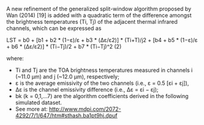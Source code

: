 A new refinement of the generalized split-window algorithm proposed by Wan 
(2014) [19] is added with a quadratic term of the difference amongst the 
brightness temperatures (Ti, Tj) of the adjacent thermal infrared channels, 
which can be expressed as

LST = b0 + [b1 + b2 * (1−ε)/ε + b3 * (Δε/ε2)] * (Ti+T)/j2 + [b4 + b5 * (1−ε)/ε + b6 * (Δε/ε2)] * (Ti−Tj)/2 + b7 * (Ti−Tj)^2
(2)

where:

  - Ti and Tj are the TOA brightness temperatures measured in channels i 
(~11.0 μm) and j (~12.0 µm), respectively;
  - ε is the average emissivity of the two channels (i.e., ε = 0.5 [εi + εj]),
  - Δε is the channel emissivity difference (i.e., Δε = εi − εj);
  - bk (k = 0,1,...7) are the algorithm coefficients derived in the following 
  simulated dataset.
  - See more at: http://www.mdpi.com/2072-4292/7/1/647/htm#sthash.ba1pt9hj.dpuf
